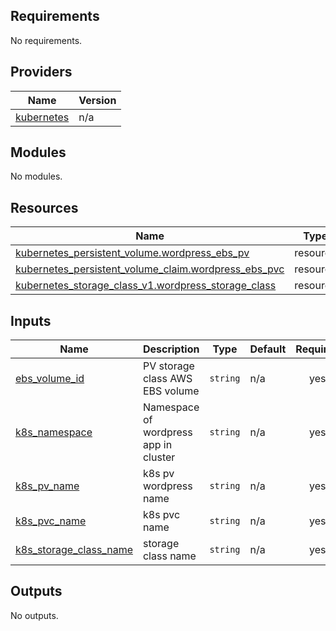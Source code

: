 ## Requirements

No requirements.

## Providers

| Name | Version |
|------|---------|
| <a name="provider_kubernetes"></a> [kubernetes](#provider\_kubernetes) | n/a |

## Modules

No modules.

## Resources

| Name | Type |
|------|------|
| [kubernetes_persistent_volume.wordpress_ebs_pv](https://registry.terraform.io/providers/hashicorp/kubernetes/latest/docs/resources/persistent_volume) | resource |
| [kubernetes_persistent_volume_claim.wordpress_ebs_pvc](https://registry.terraform.io/providers/hashicorp/kubernetes/latest/docs/resources/persistent_volume_claim) | resource |
| [kubernetes_storage_class_v1.wordpress_storage_class](https://registry.terraform.io/providers/hashicorp/kubernetes/latest/docs/resources/storage_class_v1) | resource |

## Inputs

| Name | Description | Type | Default | Required |
|------|-------------|------|---------|:--------:|
| <a name="input_ebs_volume_id"></a> [ebs\_volume\_id](#input\_ebs\_volume\_id) | PV storage class AWS EBS volume | `string` | n/a | yes |
| <a name="input_k8s_namespace"></a> [k8s\_namespace](#input\_k8s\_namespace) | Namespace of wordpress app in cluster | `string` | n/a | yes |
| <a name="input_k8s_pv_name"></a> [k8s\_pv\_name](#input\_k8s\_pv\_name) | k8s pv wordpress name | `string` | n/a | yes |
| <a name="input_k8s_pvc_name"></a> [k8s\_pvc\_name](#input\_k8s\_pvc\_name) | k8s pvc name | `string` | n/a | yes |
| <a name="input_k8s_storage_class_name"></a> [k8s\_storage\_class\_name](#input\_k8s\_storage\_class\_name) | storage class name | `string` | n/a | yes |

## Outputs

No outputs.
